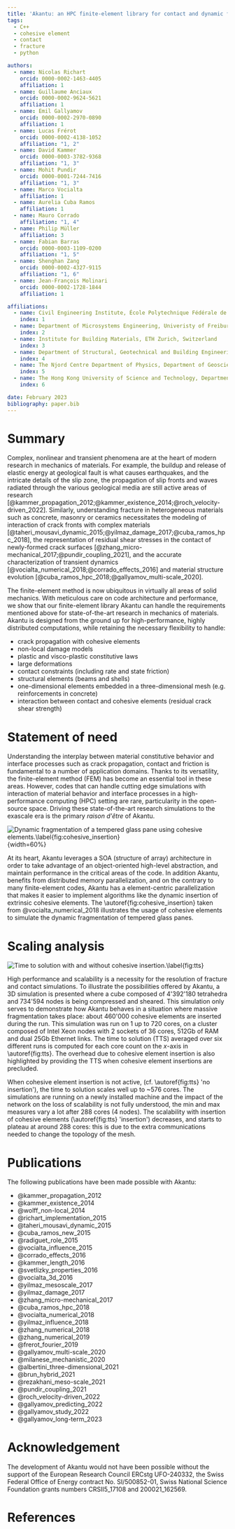 ```yaml
---
title: 'Akantu: an HPC finite-element library for contact and dynamic fracture simulations'
tags:
  - C++
  - cohesive element
  - contact
  - fracture
  - python

authors:
  - name: Nicolas Richart
    orcid: 0000-0002-1463-4405
    affiliation: 1
  - name: Guillaume Anciaux
    orcid: 0000-0002-9624-5621
    affiliation: 1
  - name: Emil Gallyamov
    orcid: 0000-0002-2970-0890
    affiliation: 1
  - name: Lucas Frérot
    orcid: 0000-0002-4138-1052
    affiliation: "1, 2"
  - name: David Kammer
    orcid: 0000-0003-3782-9368
    affiliation: "1, 3"
  - name: Mohit Pundir
    orcid: 0000-0001-7244-7416 
    affiliation: "1, 3"
  - name: Marco Vocialta
    affiliation: 1
  - name: Aurelia Cuba Ramos
    affiliation: 1
  - name: Mauro Corrado
    affiliation: "1, 4"
  - name: Philip Müller
    affiliation: 3
  - name: Fabian Barras
    orcid: 0000-0003-1109-0200
    affiliation: "1, 5"
  - name: Shenghan Zang
    orcid: 0000-0002-4327-9115
    affiliation: "1, 6"
  - name: Jean-François Molinari
    orcid: 0000-0002-1728-1844
    affiliation: 1

affiliations:
  - name: Civil Engineering Institute, École Polytechnique Fédérale de Lausanne, Switzerland
    index: 1
  - name: Department of Microsystems Engineering, Univeristy of Freiburg, Germany
    index: 2
  - name: Institute for Building Materials, ETH Zurich, Switzerland
    index: 3
  - name: Department of Structural, Geotechnical and Building Engineering, Politecnico di Torino, Italy
    index: 4
  - name: The Njord Centre Department of Physics, Department of Geosciences, University of Oslo, Norway
    index: 5
  - name: The Hong Kong University of Science and Technology, Department of Civil and Environmental Engineering
    index: 6

date: February 2023
bibliography: paper.bib
---
```


# Summary
Complex, nonlinear and transient phenomena are at the heart of modern research
in mechanics of materials. For example, the buildup and release of elastic
energy at geological fault is what causes earthquakes, and the intricate details
of the slip zone, the propagation of slip fronts and waves radiated through the
various geological media are still active areas of research
[@kammer_propagation_2012;@kammer_existence_2014;@roch_velocity-driven_2022].
Similarly, understanding fracture in heterogeneous materials such as concrete,
masonry or ceramics necessitates the modeling of interaction of crack fronts
with complex materials
[@taheri_mousavi_dynamic_2015;@yilmaz_damage_2017;@cuba_ramos_hpc_2018], the
representation of residual shear stresses in the contact of newly-formed crack
surfaces [@zhang_micro-mechanical_2017;@pundir_coupling_2021], and the accurate
characterization of transient dynamics
[@vocialta_numerical_2018;@corrado_effects_2016] and material structure
evolution [@cuba_ramos_hpc_2018;@gallyamov_multi-scale_2020].

The finite-element method is now ubiquitous in virtually all areas of solid
mechanics. With meticulous care on code architecture and performance, we show
that our finite-element library Akantu  can handle the requirements
mentioned above for state-of-the-art research in mechanics of materials. Akantu
is designed from the ground up for high-performance, highly distributed
computations, while retaining the necessary flexibility to handle:

- crack propagation with cohesive elements
- non-local damage models
- plastic and visco-plastic constitutive laws
- large deformations
- contact constraints (including rate and state friction)
- structural elements (beams and shells)
- one-dimensional elements embedded in a three-dimensional mesh (e.g.
  reinforcements in concrete)
- interaction between contact and cohesive elements (residual crack shear
  strength)

# Statement of need

Understanding the interplay between material constitutive behavior and interface
processes such as crack propagation, contact and friction is fundamental to a
number of application domains. Thanks to its versatility, the finite-element
method (FEM) has become an essential tool in these areas. However, codes that
can handle cutting edge simulations with interaction of material behavior and
interface processes in a high-performance computing (HPC) setting are rare,
particularity in the open-source space. Driving these state-of-the-art research
simulations to the exascale era is the primary *raison d'être* of Akantu.

![Dynamic fragmentation of a tempered glass pane using cohesive elements.\label{fig:cohesive_insertion}](results/cohesive_insertion.png){width=60%}

At its heart, Akantu leverages a SOA (structure of array) architecture in order
to take advantage of an object-oriented high-level abstraction, and maintain
performance in the critical areas of the code. In addition Akantu, benefits from
distributed memory parallelization, and on the contrary to many finite-element
codes, Akantu has a element-centric parallelization that makes it easier to
implement algorithms like the dynamic insertion of extrinsic cohesive elements.
The \autoref{fig:cohesive_insertion} taken from @vocialta_numerical_2018
illustrates the usage of cohesive elements to simulate the dynamic fragmentation
of tempered glass panes.

# Scaling analysis
![Time to solution with and without cohesive insertion.\label{fig:tts}](results/TTS.svg)

High performance and scalability is a necessity for the resolution of fracture
and contact simulations. To illustrate the possibilities offered by Akantu, a 3D
simulation is presented where a cube composed of 4'392'180 tetrahedra and
734'594 nodes is being compressed and sheared. This simulation only serves to
demonstrate how Akantu behaves in a situation where massive fragmentation takes
place: about 460'000 cohesive elements are inserted during the run. This
simulation was run on 1 up to 720 cores, on a cluster composed of Intel Xeon
nodes with 2 sockets of 36 cores, 512Gb of RAM and dual 25Gb Ethernet links. The
time to solution (TTS) averaged over six different runs is computed for each
core count on the $x$-axis in \autoref{fig:tts}. The overhead due to
cohesive element insertion is also highlighted by providing the TTS when
cohesive element insertions are precluded.

When cohesive element insertion is not active, (cf. \autoref{fig:tts}
'no insertion'), the time to solution scales well up to ~576 cores. The simulations
are running on a newly installed machine and the impact of the network on the
loss of scalability is not fully understood, the min and max measures vary a lot
after 288 cores (4 nodes). The scalability with insertion of cohesive elements
(\autoref{fig:tts} 'insertion') decreases, and starts to plateau at around 288
cores: this is due to the extra communications needed to change the topology of
the mesh.

# Publications
The following publications have been made possible with Akantu:

- @kammer_propagation_2012
- @kammer_existence_2014
- @wolff_non-local_2014
- @richart_implementation_2015
- @taheri_mousavi_dynamic_2015
- @cuba_ramos_new_2015
- @radiguet_role_2015
- @vocialta_influence_2015
- @corrado_effects_2016
- @kammer_length_2016
- @svetlizky_properties_2016
- @vocialta_3d_2016
- @yilmaz_mesoscale_2017
- @yilmaz_damage_2017
- @zhang_micro-mechanical_2017
- @cuba_ramos_hpc_2018
- @vocialta_numerical_2018
- @yilmaz_influence_2018
- @zhang_numerical_2018
- @zhang_numerical_2019
- @frerot_fourier_2019
- @gallyamov_multi-scale_2020
- @milanese_mechanistic_2020
- @albertini_three-dimensional_2021
- @brun_hybrid_2021
- @rezakhani_meso-scale_2021
- @pundir_coupling_2021
- @roch_velocity-driven_2022
- @gallyamov_predicting_2022
- @gallyamov_study_2022
- @gallyamov_long-term_2023

# Acknowledgement

The development of Akantu would not have been possible without the support of
the European Research Council ERCstg UFO-240332, the Swiss Federal Office of
Energy contract No. SI/500852-01, Swiss National Science Foundation grants numbers
CRSII5_17108 and 200021_162569.

# References
